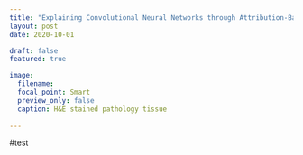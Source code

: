 ```yaml
---
title: "Explaining Convolutional Neural Networks through Attribution-Based Input Sampling and Block-Wise Feature Aggregation"
layout: post
date: 2020-10-01

draft: false
featured: true

image:
  filename: 
  focal_point: Smart
  preview_only: false
  caption: H&E stained pathology tissue
 
---
```


#test

